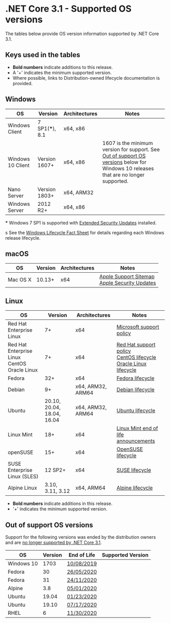 # .NET Core 3.1 - Supported OS versions

The tables below provide OS version information supported by .NET Core 3.1.

## Keys used in the tables

* **Bold numbers** indicate additions to this release.
* A '+' indicates the minimum supported version.
* Where possible, links to Distribution-owned lifecycle documentation is provided.

## Windows

OS                            | Version                       | Architectures  | Notes
------------------------------|-------------------------------|----------------|-----
Windows Client                | 7 SP1(**\***), 8.1            | x64, x86       |
Windows 10 Client             | Version 1607+                 | x64, x86       | 1607 is the minimum version for support. See [Out of support OS versions](#out-of-support-os-versions) below for Windows 10 releases that are no longer supported.
Nano Server                   | Version 1803+                 | x64, ARM32     |
Windows Server                | 2012 R2+                  | x64, x86       |

**\*** Windows 7 SP1 is supported with [Extended Security Updates](https://docs.microsoft.com/troubleshoot/windows-client/windows-7-eos-faq/windows-7-extended-security-updates-faq) installed.

s
See the [Windows Lifecycle Fact Sheet](https://support.microsoft.com/help/13853/windows-lifecycle-fact-sheet) for details regarding each Windows release lifecycle.

## macOS

OS                            | Version                       | Architectures  | Notes
------------------------------|-------------------------------|----------------|-----
Mac OS X                      | 10.13+                        | x64            | [Apple Support Sitemap](https://support.apple.com/sitemap) <br> [Apple Security Updates](https://support.apple.com/en-us/HT201222)

## Linux

OS                            | Version                       | Architectures  | Notes
------------------------------|-------------------------------|----------------|-----
Red Hat Enterprise Linux      | 7+                            | x64            | [Microsoft support policy](https://dotnet.microsoft.com/platform/support/policy/)
Red Hat Enterprise Linux <br> CentOS <br> Oracle Linux | 7+    | x64            | [Red Hat support policy](https://access.redhat.com/support/policy/updates/errata/) <br> [CentOS lifecycle](https://wiki.centos.org/FAQ/General#head-fe8a0be91ee3e7dea812e8694491e1dde5b75e6d) <br> [Oracle Linux lifecycle](https://www.oracle.com/a/ocom/docs/elsp-lifetime-069338.pdf)
Fedora                        | 32+                    | x64            | [Fedora lifecycle](https://fedoraproject.org/wiki/End_of_life)
Debian                        | 9+                       | x64, ARM32, ARM64     | [Debian lifecycle](https://wiki.debian.org/DebianReleases)
Ubuntu                        | 20.10, 20.04, 18.04, 16.04                  | x64, ARM32, ARM64   | [Ubuntu lifecycle](https://wiki.ubuntu.com/Releases)
Linux Mint                    | 18+                          | x64            | [Linux Mint end of life announcements](https://forums.linuxmint.com/search.php?keywords=%22end+of+life%22&terms=all&author=&sc=1&sf=titleonly&sr=posts&sk=t&sd=d&st=0&ch=300&t=0&submit=Search)
openSUSE                      | 15+                         | x64            | [OpenSUSE lifecycle](https://en.opensuse.org/Lifetime)
SUSE Enterprise Linux (SLES)  | 12 SP2+                       | x64            | [SUSE lifecycle](https://www.suse.com/lifecycle/)
Alpine Linux                  | 3.10, 3.11, 3.12                          | x64, ARM64            | [Alpine lifecycle](https://wiki.alpinelinux.org/wiki/Alpine_Linux:Releases)

* **Bold numbers** indicate additions in this release.
* '+' indicates the minimum supported version.

## Out of support OS versions

Support for the following versions was ended by the distribution owners and are [no longer supported by .NET Core 3.1](https://github.com/dotnet/core/blob/main/os-lifecycle-policy.md).

|OS         | Version  | End of Life | Supported Version|
|-----------|----------|-------------|------------------|
| Windows 10| 1703     | [10/08/2019](https://support.microsoft.com/help/13853/windows-lifecycle-fact-sheet) |
| Fedora    | 30       | [26/05/2020](https://lists.fedoraproject.org/archives/list/devel@lists.fedoraproject.org/message/7UTUFY7WEL6RTFRXJB75XAFH44Y6RPUC/)   |
| Fedora    | 31       | [24/11/2020](https://lists.fedoraproject.org/archives/list/announce@lists.fedoraproject.org/thread/NU5AENRUFG4XK5D34SJN5FZPLYMZF6ZQ/)   |
| Alpine    | 3.8      | [05/01/2020](https://wiki.alpinelinux.org/wiki/Alpine_Linux:Releases)   |
| Ubuntu    | 19.04    | [01/23/2020](https://wiki.ubuntu.com/Releases)   |
| Ubuntu    | 19.10    | [07/17/2020](https://wiki.ubuntu.com/Releases)   |
| RHEL    | 6    | [11/30/2020](https://access.redhat.com/support/policy/updates/errata)   |
